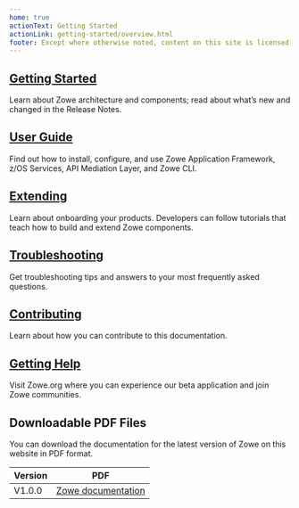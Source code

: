 ```yaml
---
home: true
actionText: Getting Started
actionLink: getting-started/overview.html
footer: Except where otherwise noted, content on this site is licensed under a Creative Commons Attribution 4.0 International license.
---
```


<div class="features">
  <div class="feature">
    <h2><a href="./getting-started/overview.html">Getting Started</a></h2>
    <p>Learn about Zowe architecture and components; read about what’s new and changed in the Release Notes.</p>
  </div>
  <div class="feature">
    <h2><a href="./user-guide/installandconfig.html">User Guide</a></h2>
    <p>Find out how to install, configure, and use Zowe Application Framework, z/OS Services, API Mediation Layer, and Zowe CLI.</p>
  </div>
  <div class="feature">
    <h2><a href="./extend/extend-apiml/api-mediation-onboard-overview.html">Extending</a></h2>
    <p>Learn about onboarding your products. Developers can follow tutorials that teach how to build and extend Zowe components.</p>
  </div>
  <div class="feature">
    <h2><a href="./troubleshoot/troubleshootinstall.html">Troubleshooting</a></h2>
    <p>Get troubleshooting tips and answers to your most frequently asked questions.</p>
  </div>
  <div class="feature">
    <h2><a href="./contributing.html">Contributing</a></h2>
    <p>Learn about how you can contribute to this documentation.</p>
  </div>
  <div class="feature">
    <h2><a href="https://zowe.org/home/">Getting Help</a></h2>
    <p>Visit Zowe.org where you can experience our beta application and join Zowe communities.</p>  
  </div>
</div>

## Downloadable PDF Files

You can download the documentation for the latest version of Zowe on this website in PDF format.

| Version | PDF 
| --- | ---
| V1.0.0 | [Zowe documentation](https://zowe.github.io/docs-site/latest/Zowe_Documentation.pdf)
